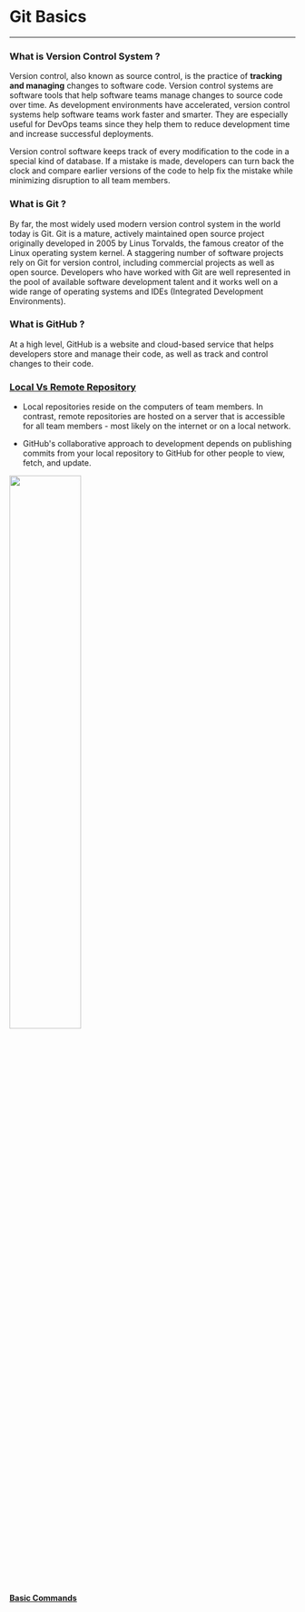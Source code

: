 # Git Basics
---

### What is Version Control System ?

Version control, also known as source control, is the practice of **tracking and managing** changes to software code. Version control systems are software tools that help software teams manage changes to source code over time. As development environments have accelerated, version control systems help software teams work faster and smarter. They are especially useful for DevOps teams since they help them to reduce development time and increase successful deployments.

Version control software keeps track of every modification to the code in a special kind of database. If a mistake is made, developers can turn back the clock and compare earlier versions of the code to help fix the mistake while minimizing disruption to all team members.

### What is Git ?

By far, the most widely used modern version control system in the world today is Git. Git is a mature, actively maintained open source project originally developed in 2005 by Linus Torvalds, the famous creator of the Linux operating system kernel. A staggering number of software projects rely on Git for version control, including commercial projects as well as open source. Developers who have worked with Git are well represented in the pool of available software development talent and it works well on a wide range of operating systems and IDEs (Integrated Development Environments).

### What is GitHub ?

At a high level, GitHub is a website and cloud-based service that helps developers store and manage their code, as well as track and control changes to their code. 

### <u>Local Vs Remote Repository</u>

* Local repositories reside on the computers of team members. In contrast, remote repositories are hosted on a server that is accessible for all team members - most likely on the internet or on a local network.

* GitHub's collaborative approach to development depends on publishing commits from your local repository to GitHub for other people to view, fetch, and update.

<img src="https://www.git-tower.com/learn/media/pages/git/ebook/en/command-line/remote-repositories/introduction/ca91d7d832-1678689364/basic-remote-workflow.png" width="50%" height= "50%" class="center">

#### <u>[Basic Commands](COMMANDS.md)</u>

